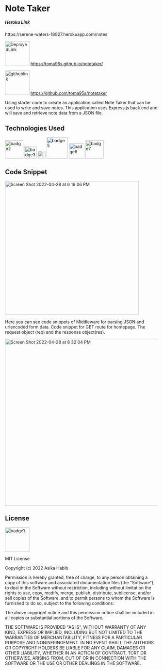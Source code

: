 <h1> Note Taker </h1>

<h5> Heroku Link </h5> https://serene-waters-18927.herokuapp.com/notes

<img width="80" alt = DeployedLink src =https://img.shields.io/badge/-Deployed%20Link-purple> https://toma95s.github.io/notetaker/

<img width="80" alt = githublink src = https://img.shields.io/badge/-GitHub%20Link-pink> https://github.com/toma95s/notetaker

Using starter code to create an application called Note Taker that can be used to write and save notes. This application uses Express.js back end and will save and retrieve note data from a JSON file. 

<h2> Technologies Used </h2>

<img width="60" alt="badge2" src="https://img.shields.io/badge/-JavaScript-blue">

<img width="40" alt="badge3" src="https://img.shields.io/badge/-HTML-red"> 
<img width="25" alt="badge4" src="https://img.shields.io/badge/-CSS-orange"> 
<img width="70" alt="badge5" src="https://img.shields.io/badge/-Package.Json-yellow"> <img width="50" alt="badge6" src="https://img.shields.io/badge/-Heroku-green"> 
<img width="60" alt="badge7" src="https://img.shields.io/badge/-Insomnia-brightgreen">
<br>

<h2> Code Snippet </h2>

<img width="441" alt="Screen Shot 2022-04-28 at 6 19 06 PM" src="https://user-images.githubusercontent.com/101033224/165871602-5d156c84-0058-40d9-ab64-3badc1db2f8f.png">


Here you can see code snippets of Middleware for parsing JSON and urlencoded form data. Code snippet for GET route for homepage. The request object (req) and the response object(res).
<br>

<img width="550" alt="Screen Shot 2022-04-28 at 8 32 04 PM" src="https://user-images.githubusercontent.com/101033224/165881497-a7b7f29a-edee-401d-b50c-af904eb6f6a1.png">


<h2> License </h2>
<img width="80" alt="badge1" src="https://img.shields.io/badge/License-MIT-lightgrey">

MIT License

Copyright (c) 2022 Asika Habib

Permission is hereby granted, free of charge, to any person obtaining a copy
of this software and associated documentation files (the "Software"), to deal
in the Software without restriction, including without limitation the rights
to use, copy, modify, merge, publish, distribute, sublicense, and/or sell
copies of the Software, and to permit persons to whom the Software is
furnished to do so, subject to the following conditions:

The above copyright notice and this permission notice shall be included in all
copies or substantial portions of the Software.

THE SOFTWARE IS PROVIDED "AS IS", WITHOUT WARRANTY OF ANY KIND, EXPRESS OR
IMPLIED, INCLUDING BUT NOT LIMITED TO THE WARRANTIES OF MERCHANTABILITY,
FITNESS FOR A PARTICULAR PURPOSE AND NONINFRINGEMENT. IN NO EVENT SHALL THE
AUTHORS OR COPYRIGHT HOLDERS BE LIABLE FOR ANY CLAIM, DAMAGES OR OTHER
LIABILITY, WHETHER IN AN ACTION OF CONTRACT, TORT OR OTHERWISE, ARISING FROM,
OUT OF OR IN CONNECTION WITH THE SOFTWARE OR THE USE OR OTHER DEALINGS IN THE
SOFTWARE.